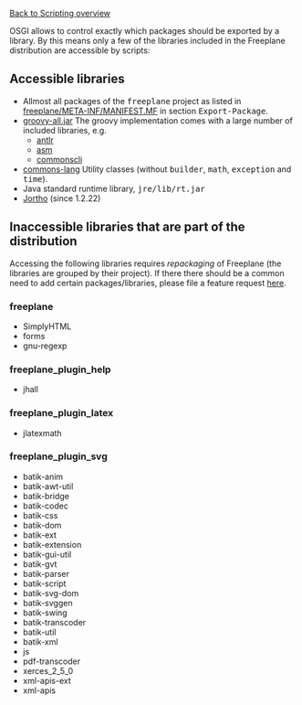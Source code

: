 [Back to Scripting overview](/docs/#/scripting/Scripting ':ignore')


OSGI allows to control exactly which packages should be exported by a library. By this means only a few of the libraries included in the Freeplane distribution are accessible by scripts:

## Accessible libraries

* Allmost all packages of the <tt>freeplane</tt> project as listed in [freeplane/META-INF/MANIFEST.MF](http://freeplane.bzr.sf.net/bzr/freeplane/freeplane_program/release_branches/1_0_x/annotate/head%3A/freeplane/META-INF/MANIFEST.MF) in section <tt>Export-Package</tt>.
* [groovy-all.jar](http://groovy.codehaus.org/Download) The groovy implementation comes with a large number of included libraries, e.g.
    * [antlr](http://www.antlr.org/)
    * [asm](http://asm.ow2.org/)
    * [commonscli](http://commons.apache.org/cli/)
* [commons-lang](http://commons.apache.org/lang/) Utility classes (without <tt>builder</tt>, <tt>math</tt>, <tt>exception</tt> and <tt>time</tt>).
* Java standard runtime library, <tt>jre/lib/rt.jar</tt>
* [Jortho](http://jortho.sourceforge.net/) (since 1.2.22)

## Inaccessible libraries that are part of the distribution

Accessing the following libraries requires *repackaging* of Freeplane (the libraries are grouped by their project). If there there should be a common need to add certain packages/libraries, please file a feature request [here](https://sourceforge.net/p/freeplane/featurerequests/).

### freeplane

* SimplyHTML
* forms
* gnu-regexp

### freeplane_plugin_help

* jhall

### freeplane_plugin_latex

* jlatexmath

### freeplane_plugin_svg

* batik-anim
* batik-awt-util
* batik-bridge
* batik-codec
* batik-css
* batik-dom
* batik-ext
* batik-extension
* batik-gui-util
* batik-gvt
* batik-parser
* batik-script
* batik-svg-dom
* batik-svggen
* batik-swing
* batik-transcoder
* batik-util
* batik-xml
* js
* pdf-transcoder
* xerces_2_5_0
* xml-apis-ext
* xml-apis

<!-- ({Category:Script}) -->

